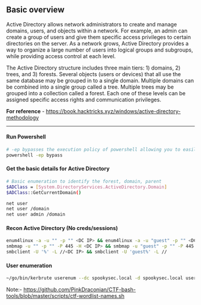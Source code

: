 ## Basic overview

Active Directory allows network administrators to create and manage domains, users, and objects within a network. For example, an admin can create a group of users and give them specific access privileges to certain directories on the server. As a network grows, Active Directory provides a way to organize a large number of users into logical groups and subgroups, while providing access control at each level.

The Active Directory structure includes three main tiers: 1) domains, 2) trees, and 3) forests. Several objects (users or devices) that all use the same database may be grouped in to a single domain. Multiple domains can be combined into a single group called a tree. Multiple trees may be grouped into a collection called a forest. Each one of these levels can be assigned specific access rights and communication privileges.

**For reference** - https://book.hacktricks.xyz/windows/active-directory-methodology
***

#### Run Powershell
```bash
# -ep bypasses the execution policy of powershell allowing you to easily run scripts
powershell -ep bypass
```

#### Get the basic details for Active Directory
```bash
# Basic enumeration to identify the forest, domain, parent
$ADClass = [System.DirectoryServices.ActiveDirectory.Domain]
$ADClass::GetCurrentDomain()

net user
net user /domain
net user admin /domain
```

#### Recon Active Directory (No creds/sessions)
```bash
enum4linux -a -u "" -p "" <DC IP> && enum4linux -a -u "guest" -p "" <DC IP>
smbmap -u "" -p "" -P 445 -H <DC IP> && smbmap -u "guest" -p "" -P 445 -H <DC IP>
smbclient -U '%' -L //<DC IP> && smbclient -U 'guest%' -L //
```

#### User enumeration
```bash
~/go/bin/kerbrute userenum --dc spookysec.local -d spookysec.local userlist.txt
```

Note:- https://github.com/PinkDraconian/CTF-bash-tools/blob/master/scripts/ctf-wordlist-names.sh